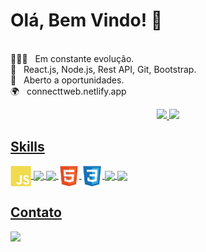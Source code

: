 # Olá, Bem Vindo! 👋

<br /> 👨🏽‍💻 &nbsp; Em constante evolução.
<br /> :blue_book: &nbsp; React.js, Node.js, Rest API, Git, Bootstrap.
<br /> :briefcase: &nbsp; Aberto a oportunidades.
<br /> 🌍 &nbsp; connecttweb.netlify.app

<div align="center">
  <a href="https://github.com/pauloguedes96/">
  <img height="160em" src="https://github-readme-stats.vercel.app/api?username=pauloguedes96&show_icons=true&theme=dark&include_all_commits=true&count_private=true"/>
  <img height="160em" src="https://github-readme-stats.vercel.app/api/top-langs/?username=pauloguedes96&layout=compact&langs_count=7&theme=dark"/>
</div>
  
  ## Skills
<div style="display: inline_block" >
  <img align="center" alt=" " width="33" src="https://raw.githubusercontent.com/devicons/devicon/master/icons/javascript/javascript-plain.svg">
    <img align="center" alt=" " width="33" src="https://img.icons8.com/fluency/48/000000/node-js.png">
      <img align="center" alt=" " width="33" src="https://img.icons8.com/office/80/000000/react.png">
  <img align="center" alt=" " width="33" src="https://raw.githubusercontent.com/devicons/devicon/master/icons/html5/html5-original.svg">
  <img align="center" alt=" " width="33" src="https://raw.githubusercontent.com/devicons/devicon/master/icons/css3/css3-original.svg">
    <img align="center" alt=" " width="33" src="https://www.felipesl.com/images/icons/bootstrap.svg">
    <img align="center" alt=" " width="33" src="https://img.icons8.com/color/96/000000/git.png">
</div>
  
  ## Contato
  
  <div > 
  <!-- <a href = "mailto:cesarmota94@gmail.com"><img src="https://img.shields.io/badge/-Gmail-%23333?style=for-the-badge&logo=gmail&logoColor=white" target="_blank"></a> -->
  <a href="https://www.linkedin.com/in/pauloguedes96/" target="_blank"><img src="https://img.shields.io/badge/LinkedIn-0077B5?style=for-the-badge&logo=linkedin&logoColor=whitesssssss" target="_blank"></a> 
</div>
